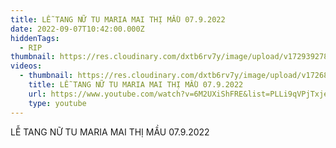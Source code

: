 ```yaml
---
title: LỄ TANG NỮ TU MARIA MAI THỊ MẦU 07.9.2022
date: 2022-09-07T10:42:00.000Z
hiddenTags:
  - RIP
thumbnail: https://res.cloudinary.com/dxtb6rv7y/image/upload/v1729392784/20_sowos8.jpg
videos:
  - thumbnail: https://res.cloudinary.com/dxtb6rv7y/image/upload/v1726890284/le_tang_ngoai_M%C3%A0u_ulzmkj.jpg
    title: LỄ TANG NỮ TU MARIA MAI THỊ MẦU 07.9.2022
    url: https://www.youtube.com/watch?v=6M2UXiShFRE&list=PLLi9qVPjTxje2mrnVrfj-B1kU33fJ6Mm_&index=14
    type: youtube
---
```

LỄ TANG NỮ TU MARIA MAI THỊ MẦU 07.9.2022

